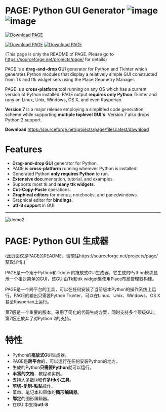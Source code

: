 # PAGE: Python GUI Generator ![image](https://user-images.githubusercontent.com/5051591/170823691-3b8c963a-c5e8-4ce3-be71-5d2f2c86fc97.png)  ![image](https://user-images.githubusercontent.com/5051591/170824545-0f56718c-3e2b-492d-ac17-a5bce3d1e811.png) 

[![Download PAGE](https://a.fsdn.com/con/app/sf-download-button)](https://sourceforge.net/projects/page/files/latest/download)  

[![Download PAGE](https://img.shields.io/sourceforge/dw/page.svg)](https://sourceforge.net/projects/page/files/latest/download) [![Download PAGE](https://img.shields.io/sourceforge/dt/page.svg)](https://sourceforge.net/projects/page/files/latest/download)  

(This page is only the README of PAGE. Please go to https://sourceforge.net/projects/page/ for details)

  PAGE is a **drag-and-drop GUI** generator for Python and Tkinter which generates Python modules that display a relatively simple GUI constructed from Tk and ttk widget sets using the Place Geometry Manager.
  
  PAGE is a **cross-platform** tool running on any OS which has a current version of Python installed. PAGE output **requires only Python** Tkinter and runs on Linux, Unix, Windows, OS X, and even Rasperian.
  
  **Version 7** is a major release employing a simplified code generation scheme while supporting **multiple toplevel GUI's**. Version 7 also drops Python 2 support.

**Download** https://sourceforge.net/projects/page/files/latest/download

# Features

- **Drag-and-drop GUI** generator for Python.
- PAGE is **cross-platform** running wherever Python is installed.
- Generated Python **only requires Python** to run.
- **Extensive doc**umentation, tutorial, and examples.
- Supports most tk and **many ttk widgets**.
- **Cut-Copy-Paste** operations.
- **Graphical editors** for menus, notebooks, and panedwindows.
- Graphical editor for **bindings**.
- **utf-8 support** in GUI

------------

![demo2](https://user-images.githubusercontent.com/5051591/172032940-1c0a8a55-61e1-47b5-a181-6ee4311bb070.png)


# PAGE: Python GUI 生成器

(此页面仅是PAGE的README。请前往https://sourceforge.net/projects/page/ 获取详情.)

PAGE是一个用于Python和Tkinter的拖放式GUI生成器，它生成的Python模块显示一个相对简单的GUI，该GUI由Tk和ttk widget集使用Place布局管理器构建。

PAGE是一个跨平台的工具，可以在任何安装了当前版本Python的操作系统上运行。PAGE的输出只需要Python Tkinter，可以在Linux、Unix、Windows、OS X甚至Rasperian上运行。

第7版是一个重要的版本，采用了简化的代码生成方案，同时支持多个顶级GUI。第7版还放弃了对Python 2的支持。

# 特性

- Python的**拖放式GUI**生成器。
- PAGE是**跨平台**的，可以运行在任何安装Python的地方。
- 生成的Python**只需要Python**就可以运行。
- **丰富的文档**、教程和实例。
- 支持大多数tk和**许多ttk小工具**。
- **剪切-复制-粘贴**操作。
- 菜单、笔记本和窗体的**图形编辑器**。
- **绑定**的图形编辑器。
- 在GUI中支持**utf-8**

